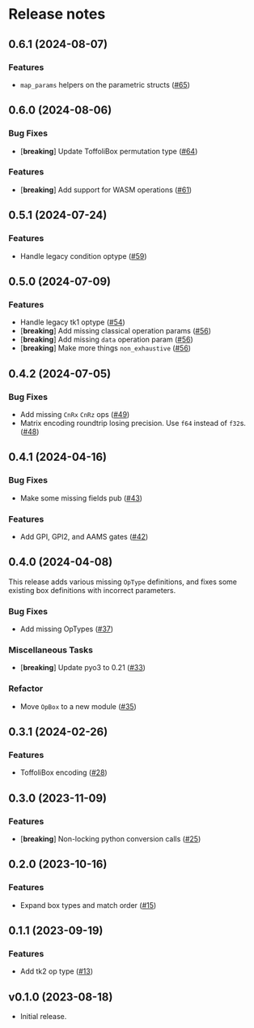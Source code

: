 # Release notes

## 0.6.1 (2024-08-07)

### Features

- `map_params` helpers on the parametric structs ([#65](https://github.com/CQCL/tket-json-rs/pull/65))


## 0.6.0 (2024-08-06)

### Bug Fixes

- [**breaking**] Update ToffoliBox permutation type ([#64](https://github.com/CQCL/tket-json-rs/pull/64))

### Features

- [**breaking**] Add support for WASM operations ([#61](https://github.com/CQCL/tket-json-rs/pull/61))


## 0.5.1 (2024-07-24)

### Features

- Handle legacy condition optype ([#59](https://github.com/CQCL/tket-json-rs/pull/59))


## 0.5.0 (2024-07-09)

### Features

- Handle legacy tk1 optype  ([#54](https://github.com/CQCL/tket-json-rs/pull/54))
- [**breaking**] Add missing classical operation params ([#56](https://github.com/CQCL/tket-json-rs/pull/56))
- [**breaking**] Add missing `data` operation param ([#56](https://github.com/CQCL/tket-json-rs/pull/56))
- [**breaking**] Make more things `non_exhaustive` ([#56](https://github.com/CQCL/tket-json-rs/pull/56))


## 0.4.2 (2024-07-05)

### Bug Fixes

- Add missing `CnRx` `CnRz` ops ([#49](https://github.com/CQCL/tket-json-rs/pull/49))
- Matrix encoding roundtrip losing precision. Use `f64` instead of `f32`s. ([#48](https://github.com/CQCL/tket-json-rs/pull/48))


## 0.4.1 (2024-04-16)

### Bug Fixes

- Make some missing fields pub ([#43](https://github.com/CQCL/tket-json-rs/pull/43))

### Features

- Add GPI, GPI2, and AAMS gates ([#42](https://github.com/CQCL/tket-json-rs/pull/42))


## 0.4.0 (2024-04-08)

This release adds various missing `OpType` definitions, and fixes some existing box definitions with incorrect parameters.

### Bug Fixes

- Add missing OpTypes ([#37](https://github.com/CQCL/tket-json-rs/pull/37))

### Miscellaneous Tasks

- [**breaking**] Update pyo3 to 0.21 ([#33](https://github.com/CQCL/tket-json-rs/pull/33))

### Refactor

- Move `OpBox` to a new module ([#35](https://github.com/CQCL/tket-json-rs/pull/35))


## 0.3.1 (2024-02-26)

### Features

- ToffoliBox encoding ([#28](https://github.com/CQCL/tket-json-rs/pull/28))

## 0.3.0 (2023-11-09)

### Features

- [**breaking**] Non-locking python conversion calls ([#25](https://github.com/CQCL/tket-json-rs/pull/25))

## 0.2.0 (2023-10-16)

### Features

- Expand box types and match order ([#15](https://github.com/CQCL/tket-json-rs/pull/15))

## 0.1.1 (2023-09-19)

### Features

- Add tk2 op type ([#13](https://github.com/CQCL/tket-json-rs/pull/13))

## v0.1.0 (2023-08-18)

-   Initial release.
